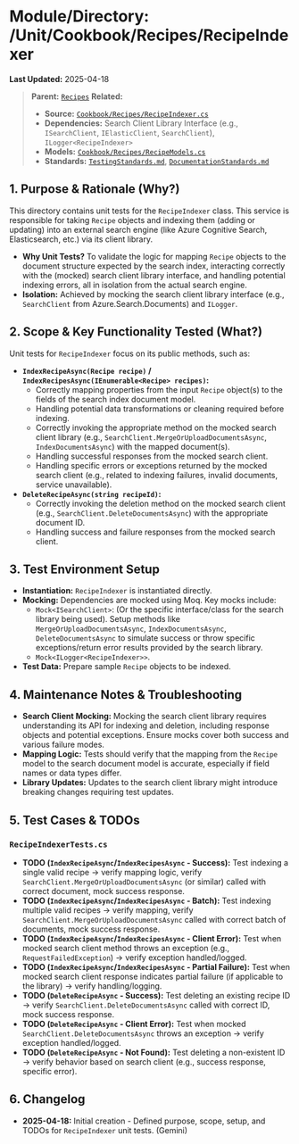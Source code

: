 # Module/Directory: /Unit/Cookbook/Recipes/RecipeIndexer

**Last Updated:** 2025-04-18

> **Parent:** [`Recipes`](../README.md)
> **Related:**
> * **Source:** [`Cookbook/Recipes/RecipeIndexer.cs`](../../../../../Zarichney.Server/Cookbook/Recipes/RecipeIndexer.cs)
> * **Dependencies:** Search Client Library Interface (e.g., `ISearchClient`, `IElasticClient`, `SearchClient`), `ILogger<RecipeIndexer>`
> * **Models:** [`Cookbook/Recipes/RecipeModels.cs`](../../../../../Zarichney.Server/Cookbook/Recipes/RecipeModels.cs)
> * **Standards:** [`TestingStandards.md`](../../../../../Docs/Standards/TestingStandards.md), [`DocumentationStandards.md`](../../../../../Docs/Standards/DocumentationStandards.md)

## 1. Purpose & Rationale (Why?)

This directory contains unit tests for the `RecipeIndexer` class. This service is responsible for taking `Recipe` objects and indexing them (adding or updating) into an external search engine (like Azure Cognitive Search, Elasticsearch, etc.) via its client library.

* **Why Unit Tests?** To validate the logic for mapping `Recipe` objects to the document structure expected by the search index, interacting correctly with the (mocked) search client library interface, and handling potential indexing errors, all in isolation from the actual search engine.
* **Isolation:** Achieved by mocking the search client library interface (e.g., `SearchClient` from Azure.Search.Documents) and `ILogger`.

## 2. Scope & Key Functionality Tested (What?)

Unit tests for `RecipeIndexer` focus on its public methods, such as:

* **`IndexRecipeAsync(Recipe recipe)` / `IndexRecipesAsync(IEnumerable<Recipe> recipes)`:**
    * Correctly mapping properties from the input `Recipe` object(s) to the fields of the search index document model.
    * Handling potential data transformations or cleaning required before indexing.
    * Correctly invoking the appropriate method on the mocked search client library (e.g., `SearchClient.MergeOrUploadDocumentsAsync`, `IndexDocumentsAsync`) with the mapped document(s).
    * Handling successful responses from the mocked search client.
    * Handling specific errors or exceptions returned by the mocked search client (e.g., related to indexing failures, invalid documents, service unavailable).
* **`DeleteRecipeAsync(string recipeId)`:**
    * Correctly invoking the deletion method on the mocked search client (e.g., `SearchClient.DeleteDocumentsAsync`) with the appropriate document ID.
    * Handling success and failure responses from the mocked search client.

## 3. Test Environment Setup

* **Instantiation:** `RecipeIndexer` is instantiated directly.
* **Mocking:** Dependencies are mocked using Moq. Key mocks include:
    * `Mock<ISearchClient>`: (Or the specific interface/class for the search library being used). Setup methods like `MergeOrUploadDocumentsAsync`, `IndexDocumentsAsync`, `DeleteDocumentsAsync` to simulate success or throw specific exceptions/return error results provided by the search library.
    * `Mock<ILogger<RecipeIndexer>>`.
* **Test Data:** Prepare sample `Recipe` objects to be indexed.

## 4. Maintenance Notes & Troubleshooting

* **Search Client Mocking:** Mocking the search client library requires understanding its API for indexing and deletion, including response objects and potential exceptions. Ensure mocks cover both success and various failure modes.
* **Mapping Logic:** Tests should verify that the mapping from the `Recipe` model to the search document model is accurate, especially if field names or data types differ.
* **Library Updates:** Updates to the search client library might introduce breaking changes requiring test updates.

## 5. Test Cases & TODOs

### `RecipeIndexerTests.cs`
* **TODO (`IndexRecipeAsync`/`IndexRecipesAsync` - Success):** Test indexing a single valid recipe -> verify mapping logic, verify `SearchClient.MergeOrUploadDocumentsAsync` (or similar) called with correct document, mock success response.
* **TODO (`IndexRecipeAsync`/`IndexRecipesAsync` - Batch):** Test indexing multiple valid recipes -> verify mapping, verify `SearchClient.MergeOrUploadDocumentsAsync` called with correct batch of documents, mock success response.
* **TODO (`IndexRecipeAsync`/`IndexRecipesAsync` - Client Error):** Test when mocked search client method throws an exception (e.g., `RequestFailedException`) -> verify exception handled/logged.
* **TODO (`IndexRecipeAsync`/`IndexRecipesAsync` - Partial Failure):** Test when mocked search client response indicates partial failure (if applicable to the library) -> verify handling/logging.
* **TODO (`DeleteRecipeAsync` - Success):** Test deleting an existing recipe ID -> verify `SearchClient.DeleteDocumentsAsync` called with correct ID, mock success response.
* **TODO (`DeleteRecipeAsync` - Client Error):** Test when mocked `SearchClient.DeleteDocumentsAsync` throws an exception -> verify exception handled/logged.
* **TODO (`DeleteRecipeAsync` - Not Found):** Test deleting a non-existent ID -> verify behavior based on search client (e.g., success response, specific error).

## 6. Changelog

* **2025-04-18:** Initial creation - Defined purpose, scope, setup, and TODOs for `RecipeIndexer` unit tests. (Gemini)

